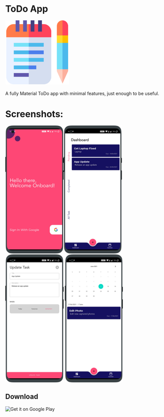 # ToDo App

<img src="/screenshots/app_logo.png" height="200px"/> <br><br>
A fully Material ToDo app with minimal features, just enough to be useful.


# Screenshots:
<img src="/screenshots/Screenshot_20210617-164007_oneplus-oneplus8pro-portrait.png" height="400px"/><img src="/screenshots/Screenshot_20210617-164503_oneplus-oneplus8pro-portrait.png" height="400px"/>
<img src="/screenshots/Screenshot_20210617-164453_oneplus-oneplus8pro-portrait.png" height="400px"/>
<img src="/screenshots/Screenshot_20210617-164148_oneplus-oneplus8pro-portrait.png" height="400px"/>

## Download
<!-- <a href="https://play.google.com/store/apps/details?id=com.avjindersinghsekhon.minimaltodo&utm_source=global_co&utm_medium=prtnr&utm_content=Mar2515&utm_campaign=PartBadge&pcampaignid=MKT-AC-global-none-all-co-pr-py-PartBadges-Oct1515-1"> -->
<img alt="Get it on Google Play" src="https://play.google.com/intl/en_us/badges/images/apps/en-play-badge.png" height="50px"/></a>
